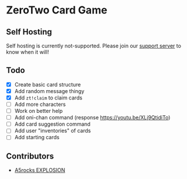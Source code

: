 # ZeroTwo Card Game

## Self Hosting
Self hosting is currently not-supported. Please join our [support server](https://discord.gg/fqD9GtpH3W) to know when it will!

## Todo
- [x] Create basic card structure  
- [x] Add random message thingy  
- [x] Add `zt!claim` to claim cards
- [ ] Add more characters  
- [ ] Work on better help  
- [ ] Add oni-chan command (response https://youtu.be/XLj9QtidiTo)  
- [ ] Add card suggestion command  
- [ ] Add user "inventories" of cards   
- [ ] Add starting cards  

## Contributors 

* [A5rocks EXPLOSION](https://github.com/A5rocks)